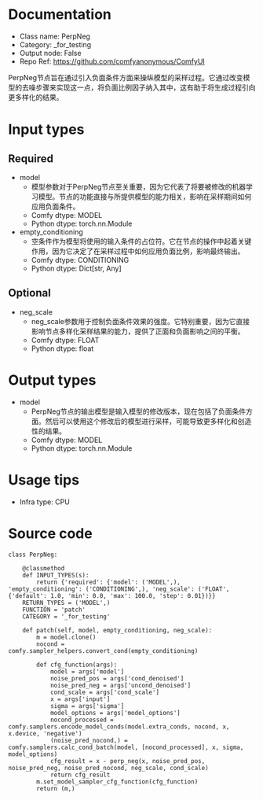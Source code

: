 # Documentation
- Class name: PerpNeg
- Category: _for_testing
- Output node: False
- Repo Ref: https://github.com/comfyanonymous/ComfyUI

PerpNeg节点旨在通过引入负面条件方面来操纵模型的采样过程。它通过改变模型的去噪步骤来实现这一点，将负面比例因子纳入其中，这有助于将生成过程引向更多样化的结果。

# Input types
## Required
- model
    - 模型参数对于PerpNeg节点至关重要，因为它代表了将要被修改的机器学习模型。节点的功能直接与所提供模型的能力相关，影响在采样期间如何应用负面条件。
    - Comfy dtype: MODEL
    - Python dtype: torch.nn.Module
- empty_conditioning
    - 空条件作为模型将使用的输入条件的占位符。它在节点的操作中起着关键作用，因为它决定了在采样过程中如何应用负面比例，影响最终输出。
    - Comfy dtype: CONDITIONING
    - Python dtype: Dict[str, Any]
## Optional
- neg_scale
    - neg_scale参数用于控制负面条件效果的强度。它特别重要，因为它直接影响节点多样化采样结果的能力，提供了正面和负面影响之间的平衡。
    - Comfy dtype: FLOAT
    - Python dtype: float

# Output types
- model
    - PerpNeg节点的输出模型是输入模型的修改版本，现在包括了负面条件方面。然后可以使用这个修改后的模型进行采样，可能导致更多样化和创造性的结果。
    - Comfy dtype: MODEL
    - Python dtype: torch.nn.Module

# Usage tips
- Infra type: CPU

# Source code
```
class PerpNeg:

    @classmethod
    def INPUT_TYPES(s):
        return {'required': {'model': ('MODEL',), 'empty_conditioning': ('CONDITIONING',), 'neg_scale': ('FLOAT', {'default': 1.0, 'min': 0.0, 'max': 100.0, 'step': 0.01})}}
    RETURN_TYPES = ('MODEL',)
    FUNCTION = 'patch'
    CATEGORY = '_for_testing'

    def patch(self, model, empty_conditioning, neg_scale):
        m = model.clone()
        nocond = comfy.sampler_helpers.convert_cond(empty_conditioning)

        def cfg_function(args):
            model = args['model']
            noise_pred_pos = args['cond_denoised']
            noise_pred_neg = args['uncond_denoised']
            cond_scale = args['cond_scale']
            x = args['input']
            sigma = args['sigma']
            model_options = args['model_options']
            nocond_processed = comfy.samplers.encode_model_conds(model.extra_conds, nocond, x, x.device, 'negative')
            (noise_pred_nocond,) = comfy.samplers.calc_cond_batch(model, [nocond_processed], x, sigma, model_options)
            cfg_result = x - perp_neg(x, noise_pred_pos, noise_pred_neg, noise_pred_nocond, neg_scale, cond_scale)
            return cfg_result
        m.set_model_sampler_cfg_function(cfg_function)
        return (m,)
```